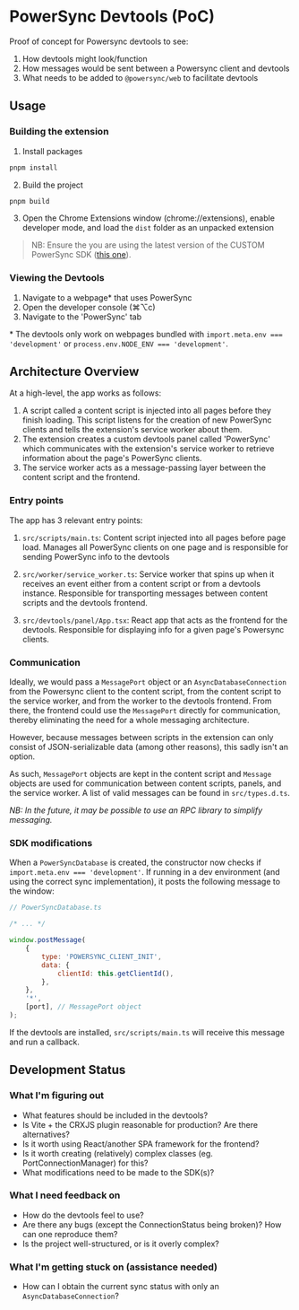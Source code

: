 # PowerSync Devtools (PoC)

Proof of concept for Powersync devtools to see:

1. How devtools might look/function
2. How messages would be sent between a Powersync client and devtools
3. What needs to be added to `@powersync/web` to facilitate devtools

## Usage

### Building the extension

1. Install packages

```sh
pnpm install
```

2. Build the project

```sh
pnpm build
```

3. Open the Chrome Extensions window (chrome://extensions), enable developer mode, and load the `dist` folder as an unpacked extension

> NB: Ensure the you are using the latest version of the CUSTOM PowerSync SDK ([this one](https://github.com/LucDeCaf/powersync-js/tree/feat/devtools-hooks)).

### Viewing the Devtools

1. Navigate to a webpage\* that uses PowerSync
2. Open the developer console (⌘⌥c)
3. Navigate to the 'PowerSync' tab

\* The devtools only work on webpages bundled with `import.meta.env === 'development'` or `process.env.NODE_ENV === 'development'`.

## Architecture Overview

At a high-level, the app works as follows:

1. A script called a content script is injected into all pages before they finish loading. This script listens for the creation of new PowerSync clients and tells the extension's service worker about them.
2. The extension creates a custom devtools panel called 'PowerSync' which communicates with the extension's service worker to retrieve information about the page's PowerSync clients.
3. The service worker acts as a message-passing layer between the content script and the frontend.

### Entry points

The app has 3 relevant entry points:

1. `src/scripts/main.ts`: Content script injected into all pages before page load. Manages all PowerSync clients on one page and is responsible for sending PowerSync info to the devtools

2. `src/worker/service_worker.ts`: Service worker that spins up when it receives an event either from a content script or from a devtools instance. Responsible for transporting messages between content scripts and the devtools frontend.

3. `src/devtools/panel/App.tsx`: React app that acts as the frontend for the devtools. Responsible for displaying info for a given page's Powersync clients.

### Communication

Ideally, we would pass a `MessagePort` object or an `AsyncDatabaseConnection` from the Powersync client to the content script, from the content script to the service worker, and from the worker to the devtools frontend. From there, the frontend could use the `MessagePort` directly for communication, thereby eliminating the need for a whole messaging architecture.

However, because messages between scripts in the extension can only consist of JSON-serializable data (among other reasons), this sadly isn't an option.

As such, `MessagePort` objects are kept in the content script and `Message` objects are used for communication between content scripts, panels, and the service worker. A list of valid messages can be found in `src/types.d.ts`.

_NB: In the future, it may be possible to use an RPC library to simplify messaging._

### SDK modifications

When a `PowerSyncDatabase` is created, the constructor now checks if `import.meta.env === 'development'`. If running in a dev environment (and using the correct sync implementation), it posts the following message to the window:

```js
// PowerSyncDatabase.ts

/* ... */

window.postMessage(
    {
        type: 'POWERSYNC_CLIENT_INIT',
        data: {
            clientId: this.getClientId(),
        },
    },
    '*',
    [port], // MessagePort object
);
```

If the devtools are installed, `src/scripts/main.ts` will receive this message and run a callback.

## Development Status

### What I'm figuring out

- What features should be included in the devtools?
- Is Vite + the CRXJS plugin reasonable for production? Are there alternatives?
- Is it worth using React/another SPA framework for the frontend?
- Is it worth creating (relatively) complex classes (eg. PortConnectionManager) for this?
- What modifications need to be made to the SDK(s)?

### What I need feedback on

- How do the devtools feel to use?
- Are there any bugs (except the ConnectionStatus being broken)? How can one reproduce them?
- Is the project well-structured, or is it overly complex?

### What I'm getting stuck on (assistance needed)

- How can I obtain the current sync status with only an `AsyncDatabaseConnection`?
